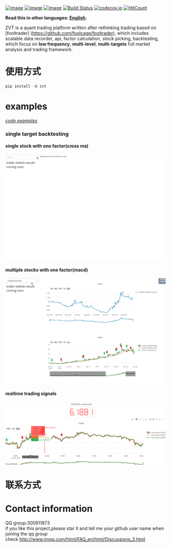[![image](https://img.shields.io/pypi/v/zvt.svg)](https://pypi.org/project/zvt/)
[![image](https://img.shields.io/pypi/l/zvt.svg)](https://pypi.org/project/zvt/)
[![image](https://img.shields.io/pypi/pyversions/zvt.svg)](https://pypi.org/project/zvt/)
[![Build Status](https://api.travis-ci.org/zvtvz/zvt.svg?branch=master)](https://travis-ci.org/zvtvz/zvt)
[![codecov.io](https://codecov.io/github/zvtvz/zvt/coverage.svg?branch=master)](https://codecov.io/github/zvtvz/zvt)
[![HitCount](http://hits.dwyl.io/zvtvz/zvt.svg)](http://hits.dwyl.io/zvtvz/zvt)

**Read this in other languages: [English](README-en.md).**  

ZVT is a quant trading platform written after rethinking trading based on [fooltrader] (https://github.com/foolcage/fooltrader), which includes scalable data recorder, api, factor calculation, stock picking, backtesting, which focus on  **low frequency**, **multi-level**, **multi-targets** full market analysis and trading framework.

# 使用方式
```
pip install -U zvt
```

# examples
[*code examples*](./zvt/trader/examples)  
### single target backtesting ###

#### single stock with one factor(cross ma) ####

<p align="center"><img src='./docs/single-stock-cross-ma.gif'/></p>

#### multiple stocks with one factor(macd) ####

<p align="center"><img src='./docs/multiple-stock-macd.gif'/></p>

#### realtime trading signals ####
<p align="center"><img src='./docs/realtime_signals.gif'/></p>

# 联系方式  
# Contact information
QQ group:300911873  
if you like this project,please star it and tell me your github user name when joining the qq group  
check http://www.imqq.com/html/FAQ_en/html/Discussions_3.html